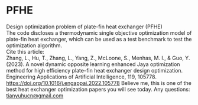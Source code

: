 # PFHE
Design optimization problem of plate-fin heat exchanger (PFHE)  
The code discloses a thermodynamic single objective optimization model of plate-fin heat exchanger, which can be used as a test benchmark to test the optimization algorithm.  
Cite this article:   
Zhang, L., Hu, T., Zhang, L., Yang, Z., McLoone, S., Menhas, M. I., & Guo, Y. (2023). A novel dynamic opposite learning enhanced Jaya optimization method for high efficiency plate–fin heat exchanger design optimization. Engineering Applications of Artificial Intelligence, 119, 105778.  
https://doi.org/10.1016/j.engappai.2022.105778
Believe me, this is one of the best heat exchanger optimization papers you will see today.
Any questions: tianyuhucn@gmail.com
